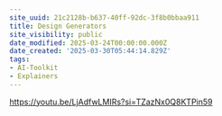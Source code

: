 ```yaml
---
site_uuid: 21c2128b-b637-40ff-92dc-3f8b0bbaa911
title: Design Generators
site_visibility: public
date_modified: 2025-03-24T00:00:00.000Z
date_created: '2025-03-30T05:44:14.829Z'
tags:
- AI-Toolkit
- Explainers
---
```


















https://youtu.be/LjAdfwLMIRs?si=TZazNx0Q8KTPin59